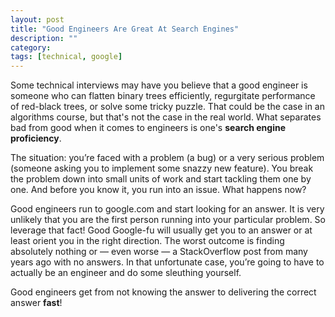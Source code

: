```yaml
---
layout: post
title: "Good Engineers Are Great At Search Engines"
description: ""
category:
tags: [technical, google]
---
```


Some technical interviews may have you believe that a good engineer is someone who can flatten binary trees efficiently, regurgitate performance of red-black trees, or solve some tricky puzzle. That could be the case in an algorithms course, but that's not the case in the real world. What separates bad from good when it comes to engineers is one's **search engine proficiency**.

The situation: you’re faced with a problem (a bug) or a very serious problem (someone asking you to implement some snazzy new feature). You break the problem down into small units of work and start tackling them one by one. And before you know it, you run into an issue. What happens now?

Good engineers run to google.com and start looking for an answer. It is very unlikely that you are the first person running into your particular problem. So leverage that fact! Good Google-fu will usually get you to an answer or at least orient you in the right direction. The worst outcome is finding absolutely nothing or — even worse — a StackOverflow post from many years ago with no answers. In that unfortunate case, you’re going to have to actually be an engineer and do some sleuthing yourself.

Good engineers get from not knowing the answer to delivering the correct answer **fast**!